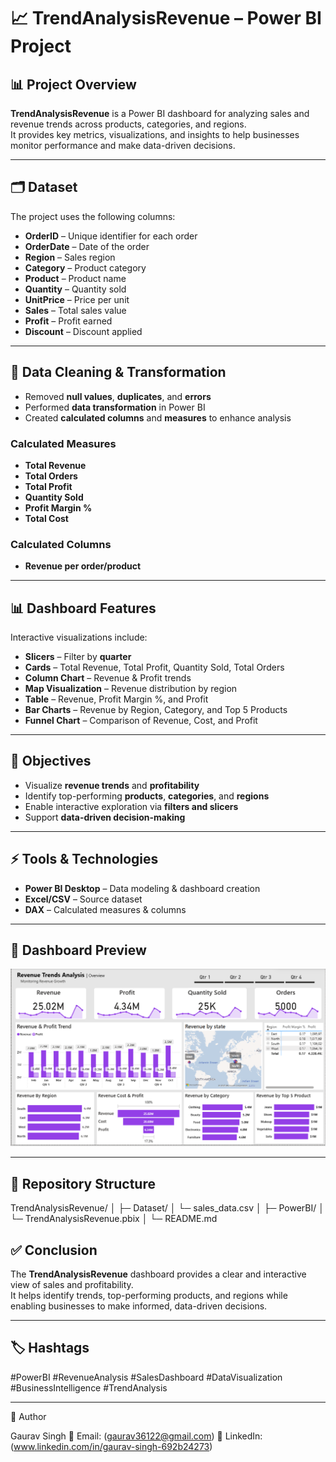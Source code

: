 # 📈 TrendAnalysisRevenue – Power BI Project

## 📊 Project Overview
**TrendAnalysisRevenue** is a Power BI dashboard for analyzing sales and revenue trends across products, categories, and regions.  
It provides key metrics, visualizations, and insights to help businesses monitor performance and make data-driven decisions.

---

## 🗂 Dataset
The project uses the following columns:

- **OrderID** – Unique identifier for each order  
- **OrderDate** – Date of the order  
- **Region** – Sales region  
- **Category** – Product category  
- **Product** – Product name  
- **Quantity** – Quantity sold  
- **UnitPrice** – Price per unit  
- **Sales** – Total sales value  
- **Profit** – Profit earned  
- **Discount** – Discount applied  

---

## 🧹 Data Cleaning & Transformation
- Removed **null values**, **duplicates**, and **errors**  
- Performed **data transformation** in Power BI  
- Created **calculated columns** and **measures** to enhance analysis  

### Calculated Measures
- **Total Revenue**  
- **Total Orders**  
- **Total Profit**  
- **Quantity Sold**  
- **Profit Margin %**  
- **Total Cost**  

### Calculated Columns
- **Revenue per order/product**  

---

## 📊 Dashboard Features
Interactive visualizations include:  

- **Slicers** – Filter by **quarter**  
- **Cards** – Total Revenue, Total Profit, Quantity Sold, Total Orders  
- **Column Chart** – Revenue & Profit trends  
- **Map Visualization** – Revenue distribution by region  
- **Table** – Revenue, Profit Margin %, and Profit  
- **Bar Charts** – Revenue by Region, Category, and Top 5 Products  
- **Funnel Chart** – Comparison of Revenue, Cost, and Profit  

---

## 🎯 Objectives
- Visualize **revenue trends** and **profitability**  
- Identify top-performing **products**, **categories**, and **regions**  
- Enable interactive exploration via **filters and slicers**  
- Support **data-driven decision-making**  

---

## ⚡ Tools & Technologies
- **Power BI Desktop** – Data modeling & dashboard creation  
- **Excel/CSV** – Source dataset  
- **DAX** – Calculated measures & columns  

---

## 📸 Dashboard Preview
![Dashboard Preview](https://github.com/gaurav36122/trend_analysis_revenue-excel-bi/blob/main/Dashboard.png?raw=true)  

---

## 🔗 Repository Structure

TrendAnalysisRevenue/
│
├─ Dataset/
│ └─ sales_data.csv
│
├─ PowerBI/
│ └─ TrendAnalysisRevenue.pbix
│
└─ README.md

## ✅ Conclusion
The **TrendAnalysisRevenue** dashboard provides a clear and interactive view of sales and profitability.  
It helps identify trends, top-performing products, and regions while enabling businesses to make informed, data-driven decisions.  

---

## 🏷 Hashtags
#PowerBI #RevenueAnalysis #SalesDashboard #DataVisualization #BusinessIntelligence #TrendAnalysis  

---

👤 Author

Gaurav Singh
📧 Email: (gaurav36122@gmail.com)
💼 LinkedIn: (www.linkedin.com/in/gaurav-singh-692b24273)
